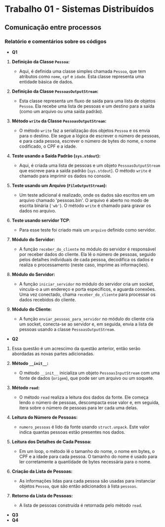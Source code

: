 # Trabalho 01 - Sistemas Distribuídos

## Comunicação entre processos

### Relatório e comentários sobre os códigos

- **Q1**
1. **Definição da Classe `Pessoa`:**
   - Aqui, é definida uma classe simples chamada `Pessoa`, que tem atributos como `nome`, `cpf` e `idade`. Esta classe representa uma entidade básica de dados.

2. **Definição da Classe `PessoasOutputStream`:**
   - Esta classe representa um fluxo de saída para uma lista de objetos `Pessoa`. Ela recebe uma lista de pessoas e um destino para a saída (como um arquivo ou uma saída padrão).

3. **Método `write` da Classe `PessoasOutputStream`:**
   - O método `write` faz a serialização dos objetos `Pessoa` e os envia para o destino. Ele segue a lógica de escrever o número de pessoas, e para cada pessoa, escrever o número de bytes do nome, o nome codificado, o CPF e a idade.

4. **Teste usando a Saída Padrão (`sys.stdout`):**
   - Aqui, é criada uma lista de pessoas e um objeto `PessoasOutputStream` que escreve para a saída padrão (`sys.stdout`). O método `write` é chamado para imprimir os dados no console.

5. **Teste usando um Arquivo (`FileOutputStream`):**
   - Um teste adicional é realizado, onde os dados são escritos em um arquivo chamado 'pessoas.bin'. O arquivo é aberto no modo de escrita binária (`'wb'`). O método `write` é chamado para gravar os dados no arquivo.

6. **Teste usando servidor TCP**:
    - Para esse teste foi criado mais um `arquivo` definido como servidor.

7. **Módulo do Servidor:**
   - A função `receber_do_cliente` no módulo do servidor é responsável por receber dados do cliente. Ela lê o número de pessoas, seguido pelos detalhes individuais de cada pessoa, decodifica os dados e realiza o processamento (neste caso, imprime as informações).

8. **Módulo do Servidor:**
   - A função `iniciar_servidor` no módulo do servidor cria um socket, vincula-o a um endereço e porta específicos, e aguarda conexões. Uma vez conectado, chama `receber_do_cliente` para processar os dados recebidos do cliente.

9. **Módulo do Cliente:**
   - A função `enviar_pessoas_para_servidor` no módulo do cliente cria um socket, conecta-se ao servidor e, em seguida, envia a lista de pessoas usando a classe `PessoasOutputStream`.

- **Q2**
1. Essa questão é um acrescimo da questão anterior, então serão abordadas as novas partes adicionadas.

2. **Método `__init__`:**
   - O método `__init__` inicializa um objeto `PessoasInputStream` com uma fonte de dados (`origem`), que pode ser um arquivo ou um soquete.

3. **Método `read`:**
   - O método `read` realiza a leitura dos dados da fonte. Ele começa lendo o número de pessoas, descompacta esse valor e, em seguida, itera sobre o número de pessoas para ler cada uma delas.
  
4. **Leitura do Número de Pessoas:**
   - `numero_pessoas` é lido da fonte usando `struct.unpack`. Este valor indica quantas pessoas estão presentes nos dados.

5. **Leitura dos Detalhes de Cada Pessoa:**
   - Em um loop, o método lê o tamanho do nome, o nome em bytes, o CPF e a idade para cada pessoa. O tamanho do nome é usado para ler corretamente a quantidade de bytes necessária para o nome.

6. **Criação da Lista de Pessoas:**
   - As informações lidas para cada pessoa são usadas para instanciar objetos `Pessoa`, que são então adicionados à lista `pessoas`.

7. **Retorno da Lista de Pessoas:**
   - A lista de pessoas construída é retornada pelo método `read`.

- **Q3**
- **Q4**